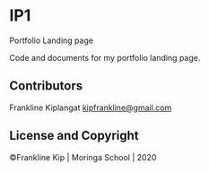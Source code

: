 # IP1

Portfolio Landing page

Code and documents for my portfolio landing page.

## Contributors

Frankline Kiplangat <kipfrankline@gmail.com>

## License and Copyright

&copy;Frankline Kip | Moringa School | 2020